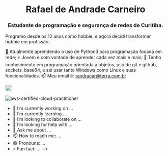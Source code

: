 <h1 align="center">Rafael de Andrade Carneiro</h1>
<h3 align="center">Estudante de programação e segurança de redes de Curitiba.</h3>

Programo desde os 12 anos como hobbie, e agora decidi transformar hobbie em profissão.

🌱 Atualmente aprendendo o uso de Python3 para programação focada em rede;
⚡ Jovem e com vontade de aprender cada vez mais e mais;
🔭 Tenho conhecimento em programação orientada a objetos, uso de git e github, sockets, base64, e sei usar tanto Windows como Linux e suas funcionalidades.
📫 Meu email é: randracar@terra.com.br


<a href="www.linkedin.com/in/rafaelandradecarneiro" target="blank"><img align="center" src="https://cdn.jsdelivr.net/npm/simple-icons@3.0.1/icons/linkedin.svg" alt="www.linkedin.com/in/rafaelandradecarneiro" height="20" width="20" /></a>

![aws-certified-cloud-practitioner](https://user-images.githubusercontent.com/33944736/172074211-17819702-bf96-4dee-863a-cddf4f3fb1d0.png)

- 🔭 I’m currently working on ...
- 🌱 I’m currently learning ...
- 👯 I’m looking to collaborate on ...
- 🤔 I’m looking for help with ...
- 💬 Ask me about ...
- 📫 How to reach me: ...
- 😄 Pronouns: ...
- ⚡ Fun fact: ...
-->
